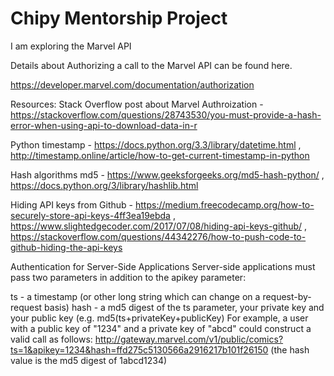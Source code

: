 
# Chipy Mentorship Project

I am exploring the Marvel API 

Details about Authorizing a call to the Marvel API can be found here.

https://developer.marvel.com/documentation/authorization

Resources:
Stack Overflow post about Marvel Authroization - https://stackoverflow.com/questions/28743530/you-must-provide-a-hash-error-when-using-api-to-download-data-in-r

Python timestamp - https://docs.python.org/3.3/library/datetime.html , http://timestamp.online/article/how-to-get-current-timestamp-in-python

Hash algorithms md5 - https://www.geeksforgeeks.org/md5-hash-python/ , https://docs.python.org/3/library/hashlib.html

Hiding API keys from Github - https://medium.freecodecamp.org/how-to-securely-store-api-keys-4ff3ea19ebda , https://www.slightedgecoder.com/2017/07/08/hiding-api-keys-github/ ,  https://stackoverflow.com/questions/44342276/how-to-push-code-to-github-hiding-the-api-keys






Authentication for Server-Side Applications
Server-side applications must pass two parameters in addition to the apikey parameter:

ts - a timestamp (or other long string which can change on a request-by-request basis)
hash - a md5 digest of the ts parameter, your private key and your public key (e.g. md5(ts+privateKey+publicKey)
For example, a user with a public key of "1234" and a private key of "abcd" could construct a valid call as follows: http://gateway.marvel.com/v1/public/comics?ts=1&apikey=1234&hash=ffd275c5130566a2916217b101f26150 (the hash value is the md5 digest of 1abcd1234)